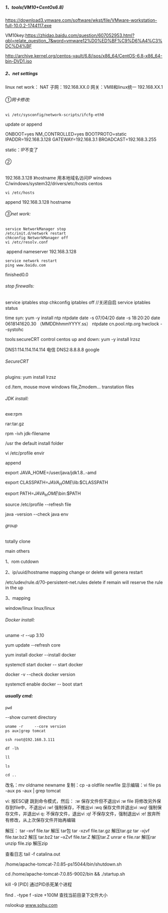 ##### 1、tools(VM10+CentOs6.8)

https://download3.vmware.com/software/wkst/file/VMware-workstation-full-10.0.2-1744117.exe

VM10key:https://zhidao.baidu.com/question/607052953.html?qbl=relate_question_7&word=vmware12%D0%ED%BF%C9%D6%A4%C3%DC%D4%BF

http://archive.kernel.org/centos-vault/6.8/isos/x86_64/CentOS-6.8-x86_64-bin-DVD1.iso

##### 2、net settings

linux net work：
NAT
子网：192.168.XX.0
网关：VM8和linux统一 192.168.XX.1

###### ①网卡修改:

```shell
vi /etc/sysconfig/network-scripts/ifcfg-eth0 
```

update or append

ONBOOT=yes
NM_CONTROLLED=yes
BOOTPROTO=static         
IPADDR=192.168.3.128
GATEWAY=192.168.3.1
BROADCAST=192.168.3.255

static：IP不变了

###### ②

192.168.3.128 》hostname 用本地域名访问IP
windows  C/windows/system32/drivers/etc/hosts 
centos  

```shell
vi /etc/hosts
```

append 192.168.3.128 hostname

###### ③net work:

```shell
service NetworkManager stop
/etc/init.d/network restart
chkconfig NetworkManager off
vi /etc/resolv.conf  
```

​                      append       nameserver 192.168.3.128

```shell
service network restart
ping www.baidu.com 
```

   finished0.0

###### stop firewalls:

service iptables stop
chkconfig iptables off         //关闭自启
service iptables status

time syn:
yum -y install ntp ntpdate
date -s 07/04/20
date -s 18:20:20
date 0618141620.30  （MMDDhhmmYYYY.ss）
ntpdate cn.pool.ntp.org
hwclock --systohc


tools:secureCRT  control centos   up and down: yum -y install lrzsz

DNS1:114.114.114.114   电信
DNS2:8.8.8.8  google



###### SecureCRT

plugins:    yum install lrzsz

 cd /tem, mouse move windows file,Zmodem...   transtation files



###### JDK install:

exe:rpm

rar:tar.gz

 rpm -ivh jdk-filename

/usr         the default install folder

vi /etc/profile    envir

append

export JAVA_HOME=/user/java/jdk1.8..-amd

export CLASSPATH=$JAVA_HOME$\lib:$CLASSPATH

export PATH=$JAVA_HOME$\bin:$PATH



source /etc/profile        --refresh file

java -version             --check java env



###### group

totally clone

main others 

1、rom cutdown

2、ip/uuid/hostname mapping change or delete                will genera restart

/etc/udev/rule.d/70-persistent-net.rules  delete  if remain will reserve the rule in the up

3、mapping

window/linux linux/linux



###### Docker install:

uname -r       --up 3.10

yum update     --refresh core

yum install docker      --install docker

systemctl start docker  -- start docker

docker -v      --check docker version

systemctl enable docker  -- boot start







##### usually cmd:

```shell
pwd
```

  --show current directory

```
uname -r     --core version
ps aux|grep tomcat

ssh root@192.160.3.111

df -lh

ll

ls

cd ..
```

改名：mv oldname newname
复制：cp -a oldfile newfile
显示编辑：vi file
ps -aux
ps -aux | grep tomcat

vi:
按ESC键 跳到命令模式，然后：
:w 保存文件但不退出vi
:w file 将修改另外保存到file中，不退出vi
:w! 强制保存，不推出vi
:wq 保存文件并退出vi
:wq! 强制保存文件，并退出vi
q: 不保存文件，退出vi
:q! 不保存文件，强制退出vi
:e! 放弃所有修改，从上次保存文件开始再编辑

解压：
tar –xvf file.tar  解压 tar包
tar -xzvf file.tar.gz 解压tar.gz
tar -xjvf file.tar.bz2   解压 tar.bz2
tar –xZvf file.tar.Z   解压tar.Z
unrar e file.rar 解压rar
unzip file.zip 解压zip

查看日志
tail -f catalina.out

/home/apache-tomcat-7.0.85-ps15044/bin/shutdown.sh

cd /home/apache-tomcat-7.0.85-9002/bin  && ./startup.sh

kill -9 [PID] 通过PID杀死某个进程

find . -type f -size +100M   查找当前目录下文件大小

nslookup www.sohu.com